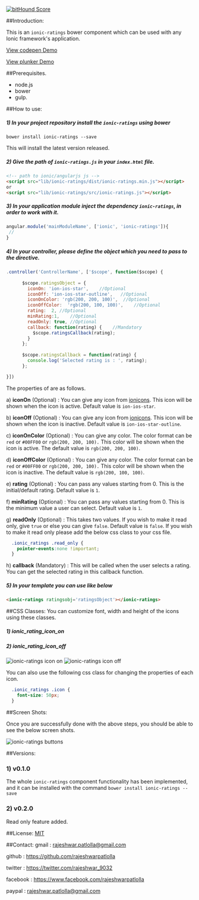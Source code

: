 [![bitHound Score](https://www.bithound.io/github/rajeshwarpatlolla/ionic-ratings/badges/score.svg)](https://www.bithound.io/github/rajeshwarpatlolla/ionic-ratings)

##Introduction:

This is an `ionic-ratings` bower component which can be used with any Ionic framework's application.

[View codepen Demo](http://codepen.io/rajeshwarpatlolla/pen/vOQJej "codepen demo") 

[View plunker Demo](http://plnkr.co/edit/YjpF7hqeMK0HGjeklc6z?p=preview "plunker demo") 


##Prerequisites.

* node.js
* bower
* gulp.

##How to use:

##### 1) In your project repository install the `ionic-ratings` using bower

    bower install ionic-ratings --save

This will install the latest version released.
    
##### 2) Give the path of  `ionic-ratings.js` in your `index.html` file.

````html 
<!-- path to ionic/angularjs js -->
<script src="lib/ionic-ratings/dist/ionic-ratings.min.js"></script>
or
<script src="lib/ionic-ratings/src/ionic-ratings.js"></script>
````

##### 3) In your application module inject the dependency `ionic-ratings`, in order to work with it.

````javascript
angular.module('mainModuleName', ['ionic', 'ionic-ratings']){
 //
}
````

##### 4) In your controller, please define the object which you need to pass to the directive.

````javascript
.controller('ControllerName', ['$scope', function($scope) {
   
      $scope.ratingsObject = {
        iconOn: 'ion-ios-star',    //Optional
        iconOff: 'ion-ios-star-outline',   //Optional
        iconOnColor: 'rgb(200, 200, 100)',  //Optional
        iconOffColor:  'rgb(200, 100, 100)',    //Optional
        rating:  2, //Optional
        minRating:1,    //Optional
        readOnly: true, //Optional
        callback: function(rating) {    //Mandatory
          $scope.ratingsCallback(rating);
        }
      };
  
      $scope.ratingsCallback = function(rating) {
        console.log('Selected rating is : ', rating);
      };

}])
````

The properties of are as follows.

a) **iconOn** (Optional) : You can give any icon from [ionicons](http://ionicons.com/). This icon will be shown when the icon is active. Default value is `ion-ios-star`.

b) **iconOff** (Optional) : You can give any icon from [ionicons](http://ionicons.com/). This icon will be shown when the icon is inactive. Default value is `ion-ios-star-outline`.

c) **iconOnColor** (Optional) : You can give any color. The color format can be `red` or `#00FF00` or `rgb(200, 200, 100).` This color will be shown when the icon is active. The default value is `rgb(200, 200, 100)`.

d) **iconOffColor** (Optional) : You can give any color. The color format can be `red` or `#00FF00` or `rgb(200, 200, 100).` This color will be shown when the icon is inactive. The default value is `rgb(200, 100, 100)`.

e) **rating** (Optional) : You can pass any values starting from 0. This is the initial/default rating. Default value is `1`.

f) **minRating** (Optional) : You can pass any values starting from 0. This is the minimum value a user can select. Default value is `1`.

g) **readOnly** (Optional) : This takes two values. If you wish to make it read only, give `true` or else you can give `false`. Default value is `false`.
If you wish to make it read only please add the below css class to your css file.

````css
  .ionic_ratings .read_only {
    pointer-events:none !important;
  }
````

h) **callback** (Mandatory) : This will be called when the user selects a rating. You can get the selected rating in this callback function.


##### 5) In your template you can use like below

````html
<ionic-ratings ratingsobj='ratingsObject'></ionic-ratings>
````

##CSS Classes:
You can customize font, width and height of the icons using these classes.
##### 1) ionic_rating_icon_on
##### 2) ionic_rating_icon_off

![ionic-ratings icon on](https://lh3.googleusercontent.com/0eaBAyA98Xmz0DypNRFdQs7k_pz_HCJQT87XPoh8h1U=w397-h137-no "ionic-ratings-icon-on")
![ionic-ratings icon off](https://lh3.googleusercontent.com/adoA1shQtGymzw72jKmN3p0Hv6P6jrYkbF7m7edhp_E=w402-h143-no "ionic-ratings-icon-off")

You can also use the following css class for changing the properties of each icon.

````css    
  .ionic_ratings .icon {
    font-size: 50px;
  }
````

##Screen Shots:

Once you are successfully done with the above steps, you should be able to see the below screen shots.
 
![ionic-ratings buttons](https://lh3.googleusercontent.com/iUEJXbDYAAQK6xXmEA6FIRvRsKWLrFsrVjMGolsRn8E=w392-h130-no "ionic-ratings")

##Versions:

### 1) v0.1.0
The whole `ionic-ratings` component functionality has been implemented, and it can be installed with the command `bower install ionic-ratings --save`

### 2) v0.2.0
Read only feature added.


##License:
[MIT](https://github.com/rajeshwarpatlolla/ionic-ratings/blob/master/LICENSE.md "MIT")

##Contact:
gmail : rajeshwar.patlolla@gmail.com

github : https://github.com/rajeshwarpatlolla

twitter : https://twitter.com/rajeshwar_9032

facebook : https://www.facebook.com/rajeshwarpatlolla

paypal : rajeshwar.patlolla@gmail.com
